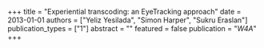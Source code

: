 +++
title = "Experiential transcoding: an EyeTracking approach"
date = 2013-01-01
authors = ["Yeliz Yesilada", "Simon Harper", "Sukru Eraslan"]
publication_types = ["1"]
abstract = ""
featured = false
publication = "*W4A*"
+++

